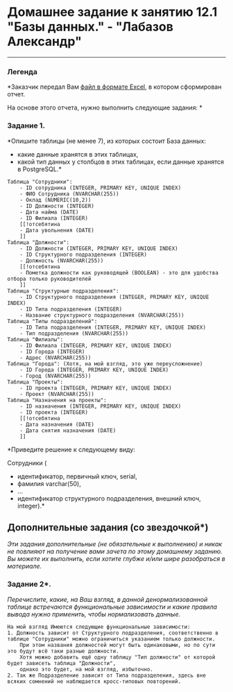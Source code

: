 # Домашнее задание к занятию 12.1 "Базы данных." - "Лабазов Александр"

---
### Легенда

*Заказчик передал Вам [файл в формате Excel](https://github.com/netology-code/sdb-homeworks/blob/main/resources/hw-12-1.xlsx), в котором сформирован отчет. 

На основе этого отчета, нужно выполнить следующие задания: *

### Задание 1.

*Опишите таблицы (не менее 7), из которых состоит База данных:

- какие данные хранятся в этих таблицах,
- какой тип данных у столбцов в этих таблицах, если данные хранятся в PostgreSQL.*

```
Таблица "Сотрудники":
    - ID сотрудника (INTEGER, PRIMARY KEY, UNIQUE INDEX)
    - ФИО Сотрудника (NVARCHAR(255))
    - Оклад (NUMERIC(10,2))
    - ID Должности (INTEGER)
    - Дата найма (DATE)
    - ID Филиала (INTEGER)
    [[!отсебятина
    - Дата увольнения (DATE)
    ]]
Таблица "Должности":
    - ID Должности (INTEGER, PRIMARY KEY, UNIQUE INDEX)
    - ID Структурного подразделения (INTEGER)
    - Должность (NVARCHAR(255))
    [[!отсебятина
    - Пометка должности как руководящей (BOOLEAN) - это для удобства отбора только руководителей
    ]]
Таблица "Структурные подразделения":
    - ID Структурного подразделения (INTEGER, PRIMARY KEY, UNIQUE INDEX)
    - ID Типа подразделения (INTEGER)
    - Название структурного подразделения (NVARCHAR(255))
Таблица "Типы подразделений":
    - ID Типа подразделения (INTEGER, PRIMARY KEY, UNIQUE INDEX)
    - Тип подразделения (NVARCHAR(255))
Таблица "Филиалы":
    - ID Филиала (INTEGER, PRIMARY KEY, UNIQUE INDEX)
    - ID Города (INTEGER)
    - Адреc (NVARCHAR(255))
Таблица "Города": (Хотя, на мой взгляд, это уже переусложнение)
    - ID Города (INTEGER, PRIMARY KEY, UNIQUE INDEX)
    - Город (NVARCHAR(255))
Таблица "Проекты":
    - ID проекта (INTEGER, PRIMARY KEY, UNIQUE INDEX)
    - Проект (NVARCHAR(255))
Таблица "Назначения на проекты":
    - ID назначения (INTEGER, PRIMARY KEY, UNIQUE INDEX)
    - ID проекта (INTEGER)
    [[!отсебятина
    - Дата назначения (DATE)
    - Дата снятия назначения (DATE)
    ]]
```
*Приведите решение к следующему виду:

Сотрудники (

- идентификатор, первичный ключ, serial,
- фамилия varchar(50),
- ...
- идентификатор структурного подразделения, внешний ключ, integer).*

## Дополнительные задания (со звездочкой*)
*Эти задания дополнительные (не обязательные к выполнению) и никак не повлияют на получение вами зачета по этому домашнему заданию. Вы можете их выполнить, если хотите глубже и/или шире разобраться в материале.*


### Задание 2*.

*Перечислите, какие, на Ваш взгляд, в данной денормализованной таблице встречаются функциональные зависимости и какие правила вывода нужно применить, чтобы нормализовать данные.*


```
На мой взгляд Имеются следующие функциональные зависимости:
1. Должность зависит от Структурного подразделения, соответственно в таблице "Сотрудники" можно ограничиться указанием только должности.
    При этом названия должностей могут быть одинаковыми, но по сути это будут всё таки разные должности.
    Хотя можно добавить ещё одну таблицу "Тип должности" от которой будет зависеть таблица "Должности",
    однако это будет, на мой взгляд, избыточно.
2. Так же Подразделение зависит от Типа подразделения, здесь вне всяких сомнений не наблюдается кросс-типовых повторений.
```